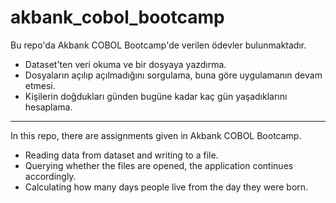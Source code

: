 ﻿# akbank_cobol_bootcamp

Bu repo'da Akbank COBOL Bootcamp'de verilen ödevler bulunmaktadır.

- Dataset'ten veri okuma ve bir dosyaya yazdırma.
- Dosyaların açılıp açılmadığını sorgulama, buna göre uygulamanın devam etmesi.
- Kişilerin doğdukları günden bugüne kadar kaç gün yaşadıklarını hesaplama.

---

In this repo, there are assignments given in Akbank COBOL Bootcamp.

- Reading data from dataset and writing to a file.
- Querying whether the files are opened, the application continues accordingly.
- Calculating how many days people live from the day they were born.
